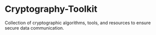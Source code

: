 # Cryptography-Toolkit
Collection of cryptographic algorithms, tools, and resources to ensure secure data communication.
